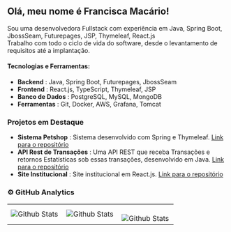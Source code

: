 ## Olá, meu nome é Francisca Macário!

<p>Sou uma desenvolvedora Fullstack com experiência em Java, Spring Boot, JbossSeam, Futurepages, JSP, Thymeleaf, React.js <br> Trabalho com todo o ciclo de vida do software, desde o levantamento de requisitos até a implantação.</p>

#### Tecnologias e Ferramentas: 
*    **Backend** : Java, Spring Boot, Futurepages, JbossSeam
 *    **Frontend** : React.js, TypeScript, Thymeleaf,  JSP
 *    **Banco de Dados** : PostgreSQL, MySQL, MongoDB
 *    **Ferramentas** : Git, Docker, AWS, Grafana, Tomcat

### Projetos em Destaque 
*    **Sistema Petshop** : Sistema desenvolvido com Spring e Thymeleaf. [ Link para o repositório ]( https://github.com/franciscamac/petshop-teste-pratico )
 *    **API Rest de Transações** : Uma API REST que receba Transações e retornos Estatísticas sob essas transações, desenvolvido em Java. [ Link para o repositório ]( https://github.com/franciscamac/desafio-itau-sprig-boot )
 *  **Site Institucional** : Site institucional em React.js. [ Link para o repositório ]( https://github.com/franciscamac/alexandrina-barros-advocacia.git )

### ⚙️ GitHub Analytics

<table>
  <tr>
    <td>
      <img
        align="left"
        src="https://github-readme-stats.vercel.app/api?username=franciscamac&theme=dark&hide_border=false&include_all_commits=true"
        alt="Github Stats"
      />
    </td>
    <td>
      <img
        align="left"
        src="https://github-readme-stats.vercel.app/api/top-langs/?username=franciscamac&theme=dark&hide_border=false&include_all_commits=true&count_private=true&layout=compact"
        alt="Github Stats"
      />
    </td>
    <td>
      <br />
      <img
        align="left"
        src="https://github-readme-streak-stats.herokuapp.com/?user=franciscamac&theme=dark&hide_border=false"
        alt="Github Stats"
      />
    </td>
  </tr>
</table>
